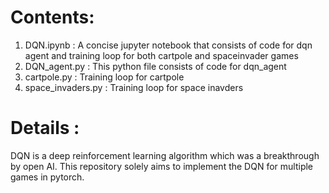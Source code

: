 # Contents:
1. DQN.ipynb :  A concise jupyter notebook that consists of code for dqn agent and training loop for both cartpole and spaceinvader games
2. DQN_agent.py :  This python file consists of code for dqn_agent
3. cartpole.py : Training loop for cartpole
4. space_invaders.py : Training loop for space inavders

# Details : 
DQN is a deep reinforcement learning algorithm which was a breakthrough by open AI. This repository solely aims to implement the DQN for multiple games in pytorch.

